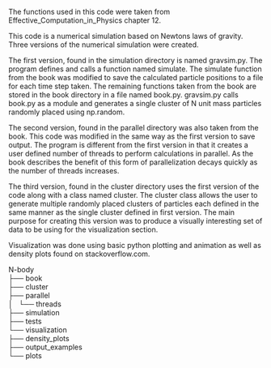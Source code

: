 The functions used in this code were taken from Effective_Computation_in_Physics chapter 12. 

This code is a numerical simulation based on Newtons laws of gravity. Three versions of the
numerical simulation were created. 

The first version, found in the simulation directory is named gravsim.py. The program defines and
calls a function named simulate. The simulate function from the book was modified to save the 
calculated particle positions to a file for each time step taken. The remaining functions taken
from the book are stored in the book directory in a file named book.py. gravsim.py calls
book.py as a module and generates a single cluster of N unit mass particles randomly placed 
using np.random.

The second version, found in the parallel directory was also taken from the book. This code was
modified in the same way as the first version to save output. The program is different from the first
version in that it creates a user defined number of threads to perform calculations in parallel. 
As the book describes the benefit of this form of parallelization decays quickly as the number
of threads increases.

The third version, found in the cluster directory uses the first version of the code along with
a class named cluster. The cluster class allows the user to generate multiple randomly placed
clusters of particles each defined in the same manner as the single cluster defined in first version.
The main purpose for creating this version was to produce a visually interesting set of data
to be using for the visualization section.

Visualization was done using basic python plotting and animation as well as density plots found on
stackoverflow.com. 


N-body  
├── book  
├── cluster  
├── parallel  
│   └── threads  
├── simulation  
├── tests  
└── visualization  
    ├── density_plots  
    ├── output_examples  
    └── plots  
